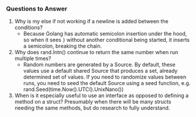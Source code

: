 ### Questions to Answer

1. Why is my else if not working if a newline is added between the conditions?
   - Because Golang has automatic semicolon insertion under the hood, so when it sees `}` without another conditional being started, it inserts a semicolon, breaking the chain.
2. Why does rand.Intn() continue to return the same number when run multiple times?
   - Random numbers are generated by a Source. By default, these values use a default shared Source that produces a set, already determined set of values. If you need to randomize values between runs, you need to seed the default Source using a seed function, e.g. rand.Seed(time.Now().UTC().UnixNano())
3. When is it especially useful to use an interface as opposed to defining a method on a struct? Presumably when there will be many structs needing the same methods, but do research to fully understand.
